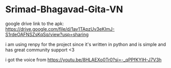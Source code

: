 # Srimad-Bhagavad-Gita-VN

google drive link to the apk: https://drive.google.com/file/d/1av1TApzUv3eKImJ-S1rdeOAFNSZsKqSq/view?usp=sharing

i am using renpy for the project since it's written in python and is simple and has great community support <3

i got the voice from https://youtu.be/8HLAEXo0Tr0?si=-_qPPfKYIH-J7V3h
